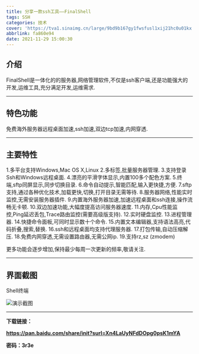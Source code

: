 ```yaml
---
title: 分享一款ssh工具——FinalShell
tags: SSH
categories: 技术
cover: 'https://tva1.sinaimg.cn/large/9bd9b167gy1fwsfusl1xij21hc0u01kx.jpg'
abbrlink: fa860e94
date: 2021-11-29 15:00:30
---
```


## 介绍

FinalShell是一体化的的服务器,网络管理软件,不仅是ssh客户端,还是功能强大的开发,运维工具,充分满足开发,运维需求.

***

## 特色功能

免费海外服务器远程桌面加速,ssh加速,双边tcp加速,内网穿透.

***

## 主要特性

1.多平台支持Windows,Mac OS X,Linux
2.多标签,批量服务器管理.
3.支持登录Ssh和Windows远程桌面.
4.漂亮的平滑字体显示,内置100多个配色方案.
5.终端,sftp同屏显示,同步切换目录.
6.命令自动提示,智能匹配,输入更快捷,方便.
7.sftp支持,通过各种优化技术,加载更快,切换,打开目录无需等待.
8.服务器网络,性能实时监控,无需安装服务器插件.
9.内置海外服务器加速,加速远程桌面和ssh连接,操作流畅无卡顿.
10.双边加速功能,大幅度提高访问服务器速度.
11.内存,Cpu性能监控,Ping延迟丢包,Trace路由监控(需要高级版支持).
12.实时硬盘监控.
13.进程管理器.
14.快捷命令面板,可同时显示数十个命令.
15.内置文本编辑器,支持语法高亮,代码折叠,搜索,替换.
16.ssh和远程桌面均支持代理服务器.
17.打包传输,自动压缩解压.
18.免费内网穿透,无需设置路由器,无需公网ip.
19.支持rz,sz (zmodem)

更多功能会逐步增加,保持最少每周一次更新的频率,敬请关注.

***

## 界面截图

Shell终端

![演示截图](https://pic.imgdb.cn/item/617abfee2ab3f51d9141836b.jpg)

***

**下载链接：**

**https://pan.baidu.com/share/init?surl=Xn4LaUyNFdDOpg0psK1mYA**

**密码：3r3e**